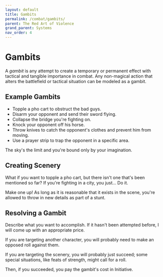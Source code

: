 ```yaml
---
layout: default
title: Gambits
permalink: /combat/gambits/
parent: The Red Art of Violence
grand_parent: Systems
nav_order: 4
---
```


# Gambits

A _gambit_ is any attempt to create a temporary or permanent effect with
tactical and tangible importance in combat. Any non-magical action that alters
the battlefield or tactical situation can be modeled as a gambit.

## Example Gambits

- Topple a pho cart to obstruct the bad guys.
- Disarm your opponent and send their sword flying.
- Collapse the bridge you're fighting on.
- Knock your opponent off his horse.
- Throw knives to catch the opponent's clothes and prevent him from moving.
- Use a prayer strip to trap the opponent in a specific area.

The sky's the limit and you're bound only by your imagination.

## Creating Scenery

What if you want to topple a pho cart, but there isn't one that's been mentioned
so far? If you're fighting in a city, you just... Do it.

Make one up! As long as it is reasonable that it exists in the scene, you're
allowed to throw in new details as part of a stunt.

## Resolving a Gambit

Describe what you want to accomplish. If it hasn't been attempted before, I will
come up with an appropriate price.

If you are targeting another character, you will probably need to make an
opposed roll against them.

If you are targeting the scenery, you will probably just succeed; some special
situations, like feats of strength, might call for a roll.

Then, if you succeeded, you pay the gambit's cost in Initiative.
